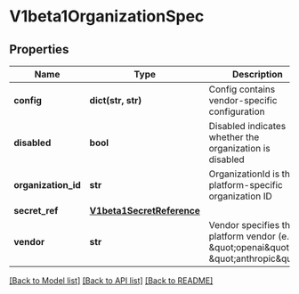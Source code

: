 # V1beta1OrganizationSpec

## Properties

| Name                | Type                                                    | Description                                             | Notes           |
|---------------------|---------------------------------------------------------|---------------------------------------------------------|-----------------|
| **config**          | **dict(str, str)**                                      | Config contains vendor-specific configuration           | [optional]      |
| **disabled**        | **bool**                                                | Disabled indicates whether the organization is disabled | [optional]      |
| **organization_id** | **str**                                                 | OrganizationId is the platform-specific organization ID | [default to ''] |
| **secret_ref**      | [**V1beta1SecretReference**](V1beta1SecretReference.md) |                                                         | [optional]      |
| **vendor**          | **str**                                                 | Vendor specifies the AI platform vendor (e.g., \&quot;openai\&quot;, \&quot;anthropic\&quot;) |

[[Back to Model list]](../README.md#documentation-for-models) [[Back to API list]](../README.md#documentation-for-api-endpoints) [[Back to README]](../README.md)
